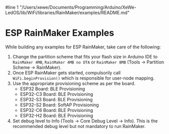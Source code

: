 #line 1 "/Users/xewe/Documents/Programming/Arduino/XeWe-LedOS/lib/WiFi/libraries/RainMaker/examples/README.md"
# ESP RainMaker Examples

While building any examples for ESP RainMaker, take care of the following:

1. Change the partition scheme that fits your flash size in Arduino IDE to `RainMaker 4MB`, `RainMaker 4MB no OTA` or `RainMaker 8MB` (Tools -> Partition Scheme -> RainMaker).
2. Once ESP RainMaker gets started, compulsorily call `WiFi.beginProvision()` which is responsible for user-node mapping.
3. Use the appropriate provisioning scheme as per the board.
    - ESP32 Board: BLE Provisioning
    - ESP32-C3 Board: BLE Provisioning
    - ESP32-S3 Board: BLE Provisioning
    - ESP32-S2 Board: SoftAP Provisioning
    - ESP32-C6 Board: BLE Provisioning
    - ESP32-H2 Board: BLE Provisioning
4. Set debug level to Info (Tools -> Core Debug Level -> Info). This is the recommended debug level but not mandatory to run RainMaker.
